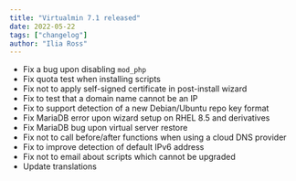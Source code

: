 ```yaml
---
title: "Virtualmin 7.1 released"
date: 2022-05-22
tags: ["changelog"]
author: "Ilia Ross"
---
```


* Fix a bug upon disabling `mod_php`
* Fix quota test when installing scripts
* Fix not to apply self-signed certificate in post-install wizard
* Fix to test that a domain name cannot be an IP
* Fix to support detection of a new Debian/Ubuntu repo key format
* Fix MariaDB error upon wizard setup on RHEL 8.5 and derivatives
* Fix MariaDB bug upon virtual server restore
* Fix not to call before/after functions when using a cloud DNS provider
* Fix to improve detection of default IPv6 address
* Fix not to email about scripts which cannot be upgraded
* Update translations
